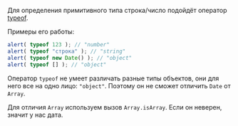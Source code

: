Для определения примитивного типа строка/число подойдёт оператор [typeof](info:types-intro#type-typeof).

Примеры его работы:

```js run
alert( typeof 123 ); // "number"
alert( typeof "строка" ); // "string"
alert( typeof new Date() ); // "object"
alert( typeof [] ); // "object"
```

Оператор `typeof` не умеет различать разные типы объектов, они для него все на одно лицо: `"object"`. Поэтому он не сможет отличить `Date` от `Array`.

Для отличия `Array` используем вызов `Array.isArray`. Если он неверен, значит у нас дата.